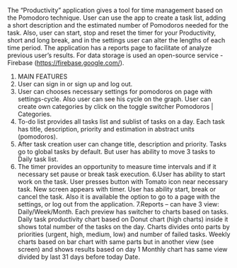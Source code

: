 The “Productivity” application gives a tool for time management based on the Pomodoro technique.
User can use the app to create a task list, adding a short description and the estimated number of Pomodoros needed for the task.
Also, user can start, stop and reset the timer for your Productivity, short and long break, and in the settings user can
alter the lengths of each time period.
The application has a reports page to facilitate of analyze previous user’s results.
For data storage is used an open-source service - Firebase (https://firebase.google.com/).

1.	MAIN FEATURES
1. User can sign in or sign up and log out.
2. User can chooses necessary settings for pomodoros on page with settings-cycle. Also user can see his cycle on the graph.
User can create own categories by click on the toggle switcher Pomodoros | Categories.
3. To-do list provides all tasks list and sublist of tasks on a day. Each task has title, description, priority and estimation in
abstract units (pomodoros).
4. After task creation user can change title, description and priority.
Tasks go to global tasks by default. But user has ability to move 3 tasks to Daily task list.
5. The timer provides an opportunity to measure time intervals and if it necessary set pause or break task execution.
6.User has ability to start work on the task. User presses button with Tomato icon near necessary task.
New screen appears with timer. User has ability start, break or cancel the task. Also it is available the option to go to a
page with the settings, or log out from the application.
7.Reports – can have 3 view: Daily/Week/Month.
  Each preview has switcher to charts based on tasks.
  Daily task productivity chart based on Donut chart (high charts) inside it shows total number of the tasks on the day.
  Charts divides onto parts by priorities (urgent, high, medium, low) and number of failed tasks.
  Weekly charts based on bar chart with same parts but in another view (see screen) and shows results based on day 1
  Monthly chart has same view divided by last 31 days before today Date.
